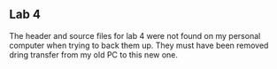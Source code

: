 ## Lab 4

The header and source files for lab 4 were not found on my personal computer when trying to back them up. They must have been removed dring transfer from my old PC to this new one.
